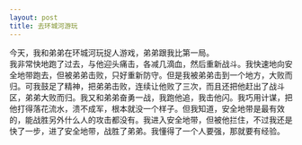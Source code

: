 ```yaml
---
layout: post
title: 去环城河游玩
---
```



今天，我和弟弟在环城河玩捉人游戏，弟弟跟我比第一局。    
我非常快地跑了过去，与他迎头痛击，各减几滴血，然后重新战斗。我快速地向安全地带跑去，但被弟弟击败，只好重新防守。但是我被弟弟击到一个地方，大败而归。可我鼓足了精神，把弟弟击败，连续让他败了三次，而且还把他赶出了战斗区，弟弟大败而归。我又和弟弟奋勇一战，我跑他追，我击他闪。我巧用计谋，把他打得落花流水，溃不成军，根本就没一个样子。但我知道，安全地带是最有效的，能战胜另外什么人的攻击都没有。我进入安全地带，但被他拦住，不过我还是快了一步，进了安全地带，战胜了弟弟。我懂得了一个人要强，那就要有经验。    
